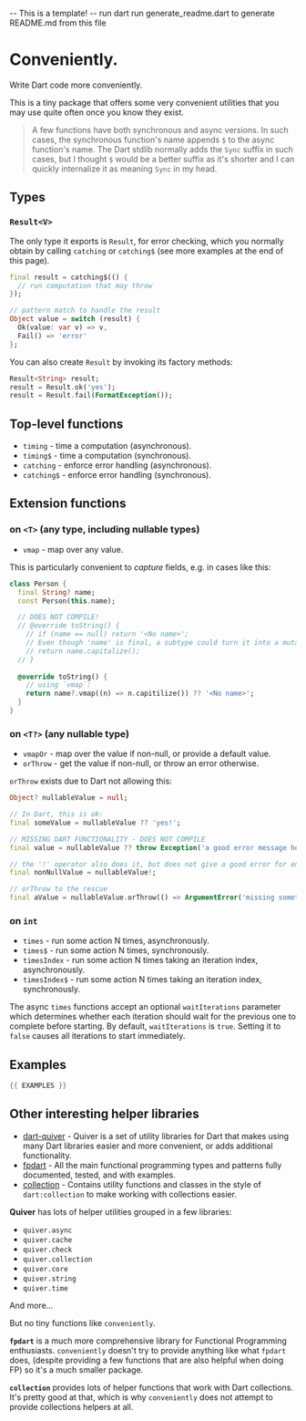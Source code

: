 -- This is a template!
-- run dart run generate_readme.dart to generate README.md from this file
# Conveniently.

Write Dart code more conveniently.

This is a tiny package that offers some very convenient utilities that you may use quite often
once you know they exist.

> A few functions have both synchronous and async versions. In such cases, the synchronous
> function's name appends `$` to the async function's name.
> The Dart stdlib normally adds the `Sync` suffix in such cases, but I thought `$` would be
> a better suffix as it's shorter and I can quickly internalize it as meaning `Sync` in my head. 

## Types

### `Result<V>`

The only type it exports is `Result`, for error checking, which you normally obtain by calling
`catching` or `catching$` (see more examples at the end of this page).

```dart
final result = catching$(() {
  // run computation that may throw
});

// pattern match to handle the result
Object value = switch (result) {
  Ok(value: var v) => v,
  Fail() => 'error'
};
```

You can also create `Result` by invoking its factory methods:

```dart
Result<String> result;
result = Result.ok('yes');
result = Result.fail(FormatException());
```

## Top-level functions

* `timing`    - time a computation (asynchronous).
* `timing$`   - time a computation (synchronous).
* `catching`  - enforce error handling (asynchronous).
* `catching$`  - enforce error handling (synchronous).

## Extension functions

### on `<T>` (any type, including nullable types)

* `vmap`  - map over any value.

This is particularly convenient to _capture_ fields, e.g. in cases like this:

```dart
class Person {
  final String? name;
  const Person(this.name);

  // DOES NOT COMPILE!
  // @override toString() {
    // if (name == null) return '<No name>';
    // Even though 'name' is final, a subtype could turn it into a mutable getter.
    // return name.capitalize();
  // }
  
  @override toString() {
    // using `vmap`:
    return name?.vmap((n) => n.capitilize()) ?? '<No name>';
  }
}
```

### on `<T?>` (any nullable type)

* `vmapOr`  - map over the value if non-null, or provide a default value.
* `orThrow` - get the value if non-null, or throw an error otherwise.

`orThrow` exists due to Dart not allowing this:

```dart
Object? nullableValue = null;

// In Dart, this is ok:
final someValue = nullableValue ?? 'yes!';

// MISSING DART FUNCTIONALITY - DOES NOT COMPILE
final value = nullableValue ?? throw Exception('a good error message here');

// the '!' operator also does it, but does not give a good error for end users.
final nonNullValue = nullableValue!;

// orThrow to the rescue
final aValue = nullableValue.orThrow(() => ArgumentError('missing something', 'value'));
```

### on `int`

* `times`         - run some action N times, asynchronously.
* `times$`        - run some action N times, synchronously.
* `timesIndex`    - run some action N times taking an iteration index, asynchronously.
* `timesIndex$`   - run some action N times taking an iteration index, synchronously.

The async `times` functions accept an optional `waitIterations` parameter which determines whether
each iteration should wait for the previous one to complete before starting.
By default, `waitIterations` is `true`. Setting it to `false` causes all iterations to start
immediately.

## Examples

```dart
{{ EXAMPLES }}
```

## Other interesting helper libraries

* [dart-quiver](https://pub.dev/packages/quiver) - Quiver is a set of utility libraries for Dart that makes using many
  Dart libraries easier and more convenient, or adds additional functionality.
* [fpdart](https://pub.dev/packages/fpdart) - All the main functional programming types and patterns fully documented,
  tested, and with examples.
* [collection](https://pub.dev/packages/collection) - Contains utility functions and classes in the style
  of `dart:collection`
  to make working with collections easier.

**Quiver** has lots of helper utilities grouped in a few libraries:

* `quiver.async`
* `quiver.cache`
* `quiver.check`
* `quiver.collection`
* `quiver.core`
* `quiver.string`
* `quiver.time`

And more...

But no tiny functions like `conveniently`.

**`fpdart`** is a much more comprehensive library for Functional Programming enthusiasts.
`conveniently` doesn't try to provide anything like what `fpdart` does,
(despite providing a few functions that are also helpful when doing FP) so it's a much smaller package.

**`collection`** provides lots of helper functions that work with Dart collections. It's pretty good at that,
which is why `conveniently` does not attempt to provide collections helpers at all.
